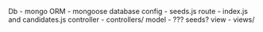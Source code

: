 Db - mongo
ORM - mongoose
database config - seeds.js
route - index.js and candidates.js
controller - controllers/
model - ??? seeds?
view - views/
